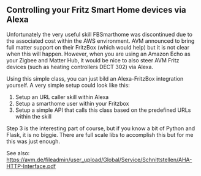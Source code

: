 ## Controlling your Fritz Smart Home devices via Alexa

Unfortunately the very useful skill FBSmarthome was discontinued due to the associated cost within the AWS environment.
AVM announced to bring full matter support on their FritzBox (which would help) but it is not clear when this will 
happen. However, when you are using an Amazon Echo as your Zigbee and Matter Hub, it would be nice to also steer 
AVM Fritz devices (such as heating controllers DECT 302) via Alexa.

Using this simple class, you can just bild an Alexa-FritzBox integration yourself.
A very simple setup could look like this:

1. Setup an URL caller skill within Alexa
2. Setup a smarthome user within your Fritzbox
3. Setup a simple API that calls this class based on the predefined URLs within the skill

Step 3 is the interesting part of course, but if you know a bit of Python and Flask, it is no biggie.
There are full scale libs to accomplish this but for me this was just enough.

See also:
https://avm.de/fileadmin/user_upload/Global/Service/Schnittstellen/AHA-HTTP-Interface.pdf